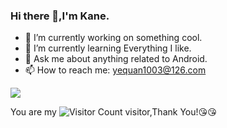 ### Hi there 👋,I'm Kane.

- 🔭 I’m currently working on something cool.
- 🌱 I’m currently learning Everything I like.
- 💬 Ask me about anything related to Android.
- 📫 How to reach me: yequan1003@126.com


![](https://github-readme-stats.vercel.app/api?username=yequan1003&show_icons=true&theme=transparent)

You are my ![Visitor Count](https://profile-counter.glitch.me/yequan1003/count.svg) visitor,Thank You!:kissing_heart::kissing_heart:


